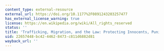 ```yaml
---
content_type: external-resource
external_url: https://doi.org/10.1177%2F0891243203257477
has_external_license_warning: true
license: https://en.wikipedia.org/wiki/All_rights_reserved
status: ''
title: 'Trafficking, Migration, and the Law: Protecting Innocents, Punishing Immigrants'
uid: 22657448-bc42-4462-8473-c811d6882d81
wayback_url: ''
---
```

